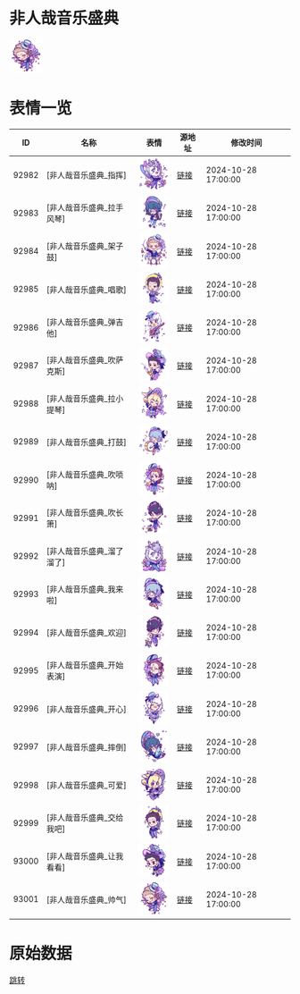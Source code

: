 # 非人哉音乐盛典

<img src="./cover.png" height="60" alt="cover" />

# 表情一览

|ID|名称|表情|源地址|修改时间|
|----|----|----|----|----|
|92982|[非人哉音乐盛典_指挥]|<img src="./pic/092982_%5B非人哉音乐盛典_指挥%5D.png" height="60" alt="指挥"/>|[链接](https://i0.hdslb.com/bfs/garb/974bc292586437d2aa64e41a475d4ec1d9c7147e.png)|2024-10-28 17:00:00|
|92983|[非人哉音乐盛典_拉手风琴]|<img src="./pic/092983_%5B非人哉音乐盛典_拉手风琴%5D.png" height="60" alt="拉手风琴"/>|[链接](https://i0.hdslb.com/bfs/garb/4f3ba9678069b36ed14ffc5ae0b7e95c98cdb1b1.png)|2024-10-28 17:00:00|
|92984|[非人哉音乐盛典_架子鼓]|<img src="./pic/092984_%5B非人哉音乐盛典_架子鼓%5D.png" height="60" alt="架子鼓"/>|[链接](https://i0.hdslb.com/bfs/garb/c0893507a2f9703419dfec940e0dc1ae8998676a.png)|2024-10-28 17:00:00|
|92985|[非人哉音乐盛典_唱歌]|<img src="./pic/092985_%5B非人哉音乐盛典_唱歌%5D.png" height="60" alt="唱歌"/>|[链接](https://i0.hdslb.com/bfs/garb/2fbe664b5f007b5ce8dc90a88a75418b9de341c6.png)|2024-10-28 17:00:00|
|92986|[非人哉音乐盛典_弹吉他]|<img src="./pic/092986_%5B非人哉音乐盛典_弹吉他%5D.png" height="60" alt="弹吉他"/>|[链接](https://i0.hdslb.com/bfs/garb/1a61b5d4b9c39c255c61d355127e2772f7a1d5d6.png)|2024-10-28 17:00:00|
|92987|[非人哉音乐盛典_吹萨克斯]|<img src="./pic/092987_%5B非人哉音乐盛典_吹萨克斯%5D.png" height="60" alt="吹萨克斯"/>|[链接](https://i0.hdslb.com/bfs/garb/d6cef83b4be63aeb455de43050c929bcb68262a3.png)|2024-10-28 17:00:00|
|92988|[非人哉音乐盛典_拉小提琴]|<img src="./pic/092988_%5B非人哉音乐盛典_拉小提琴%5D.png" height="60" alt="拉小提琴"/>|[链接](https://i0.hdslb.com/bfs/garb/215f4499fc0465f3542b49d10cf0a050983cee09.png)|2024-10-28 17:00:00|
|92989|[非人哉音乐盛典_打鼓]|<img src="./pic/092989_%5B非人哉音乐盛典_打鼓%5D.png" height="60" alt="打鼓"/>|[链接](https://i0.hdslb.com/bfs/garb/6f1b70d279443cf764a72f9c1fd071d68d29b08c.png)|2024-10-28 17:00:00|
|92990|[非人哉音乐盛典_吹唢呐]|<img src="./pic/092990_%5B非人哉音乐盛典_吹唢呐%5D.png" height="60" alt="吹唢呐"/>|[链接](https://i0.hdslb.com/bfs/garb/5c447caddf15355deb5580d0a83ab029bf86d7ce.png)|2024-10-28 17:00:00|
|92991|[非人哉音乐盛典_吹长箫]|<img src="./pic/092991_%5B非人哉音乐盛典_吹长箫%5D.png" height="60" alt="吹长箫"/>|[链接](https://i0.hdslb.com/bfs/garb/316ce2afc02fc636067dfaca7d3c0bad3b28dcf4.png)|2024-10-28 17:00:00|
|92992|[非人哉音乐盛典_溜了溜了]|<img src="./pic/092992_%5B非人哉音乐盛典_溜了溜了%5D.png" height="60" alt="溜了溜了"/>|[链接](https://i0.hdslb.com/bfs/garb/820bc885bcbb7d1e131f76bb2ccd7e20b8f5686e.png)|2024-10-28 17:00:00|
|92993|[非人哉音乐盛典_我来啦]|<img src="./pic/092993_%5B非人哉音乐盛典_我来啦%5D.png" height="60" alt="我来啦"/>|[链接](https://i0.hdslb.com/bfs/garb/cc23656b52cfc5024a10b6a39f4abf8c3ebc287c.png)|2024-10-28 17:00:00|
|92994|[非人哉音乐盛典_欢迎]|<img src="./pic/092994_%5B非人哉音乐盛典_欢迎%5D.png" height="60" alt="欢迎"/>|[链接](https://i0.hdslb.com/bfs/garb/728b92af7537b5b68444a5bca467a463e58b1962.png)|2024-10-28 17:00:00|
|92995|[非人哉音乐盛典_开始表演]|<img src="./pic/092995_%5B非人哉音乐盛典_开始表演%5D.png" height="60" alt="开始表演"/>|[链接](https://i0.hdslb.com/bfs/garb/9a9e5f07e798480f4971a3ac6553d1a9ee5031fc.png)|2024-10-28 17:00:00|
|92996|[非人哉音乐盛典_开心]|<img src="./pic/092996_%5B非人哉音乐盛典_开心%5D.png" height="60" alt="开心"/>|[链接](https://i0.hdslb.com/bfs/garb/d1eac0861e4a626ce6554d857d15102c61f8b851.png)|2024-10-28 17:00:00|
|92997|[非人哉音乐盛典_摔倒]|<img src="./pic/092997_%5B非人哉音乐盛典_摔倒%5D.png" height="60" alt="摔倒"/>|[链接](https://i0.hdslb.com/bfs/garb/f1443483c6d15c45a9e968284d9da43a133fe071.png)|2024-10-28 17:00:00|
|92998|[非人哉音乐盛典_可爱]|<img src="./pic/092998_%5B非人哉音乐盛典_可爱%5D.png" height="60" alt="可爱"/>|[链接](https://i0.hdslb.com/bfs/garb/c8f536af19af2396591ea0717eea3ba8dee1aa0f.png)|2024-10-28 17:00:00|
|92999|[非人哉音乐盛典_交给我吧]|<img src="./pic/092999_%5B非人哉音乐盛典_交给我吧%5D.png" height="60" alt="交给我吧"/>|[链接](https://i0.hdslb.com/bfs/garb/4483a45237d03e07bc1bd9d6f130d4c7441c5fc2.png)|2024-10-28 17:00:00|
|93000|[非人哉音乐盛典_让我看看]|<img src="./pic/093000_%5B非人哉音乐盛典_让我看看%5D.png" height="60" alt="让我看看"/>|[链接](https://i0.hdslb.com/bfs/garb/92824b93ffd5cb902482b182516726feddf2c7cb.png)|2024-10-28 17:00:00|
|93001|[非人哉音乐盛典_帅气]|<img src="./pic/093001_%5B非人哉音乐盛典_帅气%5D.png" height="60" alt="帅气"/>|[链接](https://i0.hdslb.com/bfs/garb/9171e634b37f6710b0b22857f5246b46a56d2c7e.png)|2024-10-28 17:00:00|

# 原始数据

[跳转](./raw.json)

